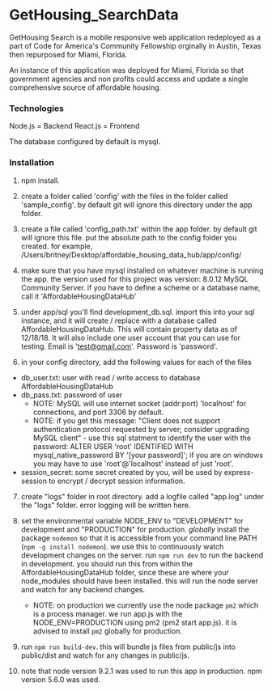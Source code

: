 # GetHousing_SearchData
GetHousing Search is a mobile responsive web application redeployed as a part of Code for America's Community Fellowship orginally in Austin, Texas then repurposed for Miami, Florida.

 An instance of this application was deployed for Miami, Florida so that government agencies and non profits could access and update a single comprehensive source of affordable housing.

### Technologies
Node.js = Backend
React.js = Frontend

The database configured by default is mysql.

### Installation
1. npm install.

2. create a folder called 'config' with the files in the folder called 'sample_config'. by default git will ignore this directory under the app folder.

3. create a file called 'config_path.txt' within the app folder. by default git will ignore this file. put the absolute path to the config folder you created. for example, /Users/britney/Desktop/affordable_housing_data_hub/app/config/

4. make sure that you have mysql installed on whatever machine is running the app. the version used for this project was version: 8.0.12 MySQL Community Server. if you have to define a scheme or a database name, call it 'AffordableHousingDataHub'

5. under app/sql you'll find development_db.sql. import this into your sql instance, and it will create / replace with a database called AffordableHousingDataHub. This will contain property data as of 12/18/18. It will also include one user account that you can use for testing. Email is 'test@gmail.com'. Password is 'password'.

6. in your config directory, add the following values for each of the files
  - db_user.txt: user with read / write access to database AffordableHousingDataHub
  - db_pass.txt: password of user
	- NOTE: MySQL will use internet socket (addr:port) 'localhost' for connections, and port 3306 by default.
	- NOTE: if you get this message: "Client does not support authentication protocol requested by server; consider upgrading  MySQL client" - use this sql statment to identify the user with the password: ALTER USER 'root' IDENTIFIED WITH mysql_native_password BY '[your password]'; if you are on windows you may have to use 'root'@'localhost' instead of just 'root'.
  - session_secret: some secret created by you, will be used by express-session to encrypt / decrypt session information.

7. create "logs" folder in root directory. add a logfile called "app.log" under the "logs" folder. error logging will be written here.

8. set the environmental variable NODE_ENV to "DEVELOPMENT" for development and "PRODUCTION" for production. *globally* install the package `nodemon` so that it is accessible from your command line PATH (`npm -g install nodemon`). we use this to continuously watch development changes on the server. run `npm run dev` to run the backend in development. you should run this from within the AffordableHousingDataHub folder, since these are where your node_modules should have been installed. this will run the node server and watch for any backend changes.
	- NOTE: on production we currently use the node package `pm2` which is a process manager. we run app.js with the NODE_ENV=PRODUCTION using pm2 (pm2 start app.js). it is advised to install `pm2` globally for production.

9. run `npm run build-dev`. this will bundle js files from public/js into public/dist and watch for any changes in public/js.

10. note that node version 9.2.1 was used to run this app in production. npm version 5.6.0 was used.
